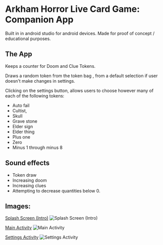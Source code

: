 # Arkham Horror Live Card Game: Companion App

Built in in android studio for android devices. 
Made for proof of concept / educational purposes.  

## The App

 Keeps a counter for Doom and Clue Tokens.
 
Draws a random token from the token bag , from a default selection if user doesn't make changes in settings.

Clicking on the settings button, allows users to choose however many of each of the following tokens:

- Auto fail
- Cultist, 
- Skull 
- Grave stone
- Elder sign
- Elder thing
- Plus one 
- Zero 
- Minus 1 through minus 8

## Sound effects
- Token draw
- Increasing doom 
- Increasing clues 
- Attempting to decrease quantities below 0.

## Images:

[Splash Screen (Intro)](https://imgur.com/hBbsEyn)
![Splash Screen (Intro)](https://imgur.com/hBbsEyn)

[Main Activity](https://imgur.com/MgZe7aj)
![Main Activity](https://imgur.com/MgZe7aj)

[Settings Activity](https://imgur.com/J3qRQiB)
![Settings Activity](https://imgur.com/J3qRQiB)



